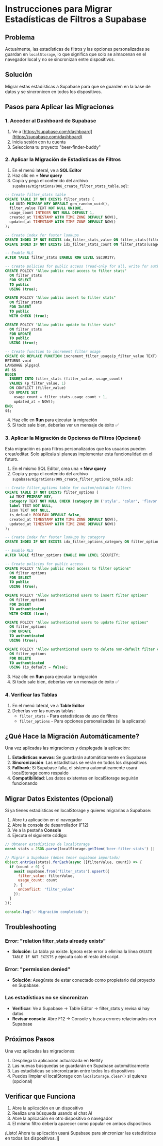 # Instrucciones para Migrar Estadísticas de Filtros a Supabase

## Problema
Actualmente, las estadísticas de filtros y las opciones personalizadas se guardan en `localStorage`, lo que significa que solo se almacenan en el navegador local y no se sincronizan entre dispositivos.

## Solución
Migrar estas estadísticas a Supabase para que se guarden en la base de datos y se sincronicen en todos los dispositivos.

## Pasos para Aplicar las Migraciones

### 1. Acceder al Dashboard de Supabase

1. Ve a [https://supabase.com/dashboard](https://supabase.com/dashboard)
2. Inicia sesión con tu cuenta
3. Selecciona tu proyecto "beer-finder-buddy"

### 2. Aplicar la Migración de Estadísticas de Filtros

1. En el menú lateral, ve a **SQL Editor**
2. Haz clic en **+ New query**
3. Copia y pega el contenido del archivo `supabase/migrations/008_create_filter_stats_table.sql`:

```sql
-- Create filter_stats table
CREATE TABLE IF NOT EXISTS filter_stats (
  id UUID PRIMARY KEY DEFAULT gen_random_uuid(),
  filter_value TEXT NOT NULL UNIQUE,
  usage_count INTEGER NOT NULL DEFAULT 1,
  created_at TIMESTAMP WITH TIME ZONE DEFAULT NOW(),
  updated_at TIMESTAMP WITH TIME ZONE DEFAULT NOW()
);

-- Create index for faster lookups
CREATE INDEX IF NOT EXISTS idx_filter_stats_value ON filter_stats(filter_value);
CREATE INDEX IF NOT EXISTS idx_filter_stats_count ON filter_stats(usage_count DESC);

-- Enable RLS
ALTER TABLE filter_stats ENABLE ROW LEVEL SECURITY;

-- Create policies for public access (read-only for all, write for authenticated users)
CREATE POLICY "Allow public read access to filter stats"
  ON filter_stats
  FOR SELECT
  TO public
  USING (true);

CREATE POLICY "Allow public insert to filter stats"
  ON filter_stats
  FOR INSERT
  TO public
  WITH CHECK (true);

CREATE POLICY "Allow public update to filter stats"
  ON filter_stats
  FOR UPDATE
  TO public
  USING (true);

-- Create function to increment filter usage
CREATE OR REPLACE FUNCTION increment_filter_usage(p_filter_value TEXT)
RETURNS void
LANGUAGE plpgsql
AS $$
BEGIN
  INSERT INTO filter_stats (filter_value, usage_count)
  VALUES (p_filter_value, 1)
  ON CONFLICT (filter_value)
  DO UPDATE SET
    usage_count = filter_stats.usage_count + 1,
    updated_at = NOW();
END;
$$;
```

4. Haz clic en **Run** para ejecutar la migración
5. Si todo sale bien, deberías ver un mensaje de éxito ✅

### 3. Aplicar la Migración de Opciones de Filtros (Opcional)

Esta migración es para filtros personalizados que los usuarios pueden crear/editar. Solo aplícala si planeas implementar esta funcionalidad en el futuro.

1. En el mismo SQL Editor, crea una **+ New query**
2. Copia y pega el contenido del archivo `supabase/migrations/009_create_filter_options_table.sql`:

```sql
-- Create filter_options table for custom/editable filters
CREATE TABLE IF NOT EXISTS filter_options (
  id TEXT PRIMARY KEY,
  category TEXT NOT NULL CHECK (category IN ('style', 'color', 'flavor', 'strength', 'bitterness', 'origin')),
  label TEXT NOT NULL,
  icon TEXT NOT NULL,
  is_default BOOLEAN DEFAULT false,
  created_at TIMESTAMP WITH TIME ZONE DEFAULT NOW(),
  updated_at TIMESTAMP WITH TIME ZONE DEFAULT NOW()
);

-- Create index for faster lookups by category
CREATE INDEX IF NOT EXISTS idx_filter_options_category ON filter_options(category);

-- Enable RLS
ALTER TABLE filter_options ENABLE ROW LEVEL SECURITY;

-- Create policies for public access
CREATE POLICY "Allow public read access to filter options"
  ON filter_options
  FOR SELECT
  TO public
  USING (true);

CREATE POLICY "Allow authenticated users to insert filter options"
  ON filter_options
  FOR INSERT
  TO authenticated
  WITH CHECK (true);

CREATE POLICY "Allow authenticated users to update filter options"
  ON filter_options
  FOR UPDATE
  TO authenticated
  USING (true);

CREATE POLICY "Allow authenticated users to delete non-default filter options"
  ON filter_options
  FOR DELETE
  TO authenticated
  USING (is_default = false);
```

3. Haz clic en **Run** para ejecutar la migración
4. Si todo sale bien, deberías ver un mensaje de éxito ✅

### 4. Verificar las Tablas

1. En el menú lateral, ve a **Table Editor**
2. Deberías ver las nuevas tablas:
   - `filter_stats` - Para estadísticas de uso de filtros
   - `filter_options` - Para opciones personalizadas (si la aplicaste)

## ¿Qué Hace la Migración Automáticamente?

Una vez aplicadas las migraciones y desplegada la aplicación:

1. **Estadísticas nuevas**: Se guardarán automáticamente en Supabase
2. **Sincronización**: Las estadísticas se verán en todos los dispositivos
3. **Fallback**: Si Supabase falla, el sistema automáticamente usará localStorage como respaldo
4. **Compatibilidad**: Los datos existentes en localStorage seguirán funcionando

## Migrar Datos Existentes (Opcional)

Si ya tienes estadísticas en localStorage y quieres migrarlas a Supabase:

1. Abre tu aplicación en el navegador
2. Abre la consola de desarrollador (F12)
3. Ve a la pestaña **Console**
4. Ejecuta el siguiente código:

```javascript
// Obtener estadísticas de localStorage
const stats = JSON.parse(localStorage.getItem('beer-filter-stats') || '{}');

// Migrar a Supabase (debes tener supabase importado)
Object.entries(stats).forEach(async ([filterValue, count]) => {
  if (count > 0) {
    await supabase.from('filter_stats').upsert({
      filter_value: filterValue,
      usage_count: count
    }, {
      onConflict: 'filter_value'
    });
  }
});

console.log('✅ Migración completada');
```

## Troubleshooting

### Error: "relation filter_stats already exists"
- **Solución**: La tabla ya existe. Ignora este error o elimina la línea `CREATE TABLE IF NOT EXISTS` y ejecuta solo el resto del script.

### Error: "permission denied"
- **Solución**: Asegúrate de estar conectado como propietario del proyecto en Supabase.

### Las estadísticas no se sincronizan
- **Verificar**: Ve a Supabase → Table Editor → filter_stats y revisa si hay datos
- **Revisar consola**: Abre F12 → Console y busca errores relacionados con Supabase

## Próximos Pasos

Una vez aplicadas las migraciones:

1. Despliega la aplicación actualizada en Netlify
2. Las nuevas búsquedas se guardarán en Supabase automáticamente
3. Las estadísticas se sincronizarán entre todos los dispositivos
4. Puedes limpiar el localStorage con `localStorage.clear()` si quieres (opcional)

## Verificar que Funciona

1. Abre la aplicación en un dispositivo
2. Realiza una búsqueda usando el chat AI
3. Abre la aplicación en otro dispositivo o navegador
4. El mismo filtro debería aparecer como popular en ambos dispositivos

¡Listo! Ahora tu aplicación usará Supabase para sincronizar las estadísticas en todos los dispositivos. 🎉


